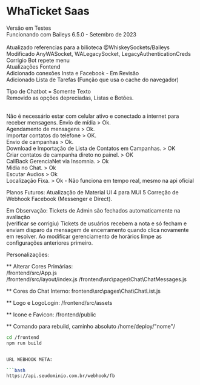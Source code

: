 # WhaTicket Saas</br>
Versão em Testes </br>
Funcionando com Baileys 6.5.0 - Setembro de 2023 </br>
</br> Atualizado referencias para a bilioteca @WhiskeySockets/Baileys</br>
Modificado AnyWASocket, WALegacySocket, LegacyAuthenticationCreds</br>
Corrigio Bot repete menu</br>
Atualizações Fontend
</br> Adicionado conexões Insta e Facebook - Em Revisão
</br> Adicionado Lista de Tarefas (Função que usa o cache do navegador)

Tipo de Chatbot = Somente Texto <br> Removido as opções depreciadas, Listas e Botões.

</br> Não é necessário estar com celular ativo e conectado a internet para receber mensagens.
Envio de mídia > Ok.</br>
Agendamento de mensagens > Ok.</br>
Importar contatos do telefone > OK. </br>
Envio de campanhas > Ok. </br>
Download e Importação de Lista de Contatos em Campanhas. > OK </br>
Criar contatos de campanha direto no painel. > OK </br>
CallBack GerenciaNet via Insomnia. > Ok </br>
Midia no Chat. > Ok</br>
Escutar Audios > Ok </br>
Localização Fixa. > Ok - Não funciona em tempo real, mesmo na api oficial</br>

Planos Futuros:
Atualização de Material UI 4 para MUI 5
Correção de Webhook Facebook (Messenger e Direct).

Em Observação:
Tickets de Admin são fechados automaticamente na avaliação </br>
(verificar se corrigiu) Tickets de usuários recebem a nota e só fecham e enviam disparo da mensagem de encerramento quando clica novamente em resolver.
Ao modificar gerenciamento de horários limpe as configurações anteriores primeiro.

Personalizações:

** Alterar Cores Primárias:</br>
/frontend/src/App.js</br>
/frontend/src/layout/index.js
/frontend\src\pages\Chat\ChatMessages.js

** Cores do Chat Interno:
frontend\src\pages\Chat\ChatList.js</br>

** Logo e LogoLogin:
/frontend/src/assets

** Icone e Favicon:
/frontend/public

** Comando para rebuild, caminho absoluto /home/deploy/"nome"/
  
```bash
cd /frontend
npm run build


URL WEBHOOK META:

```bash
https://api.seudominio.com.br/webhook/fb
